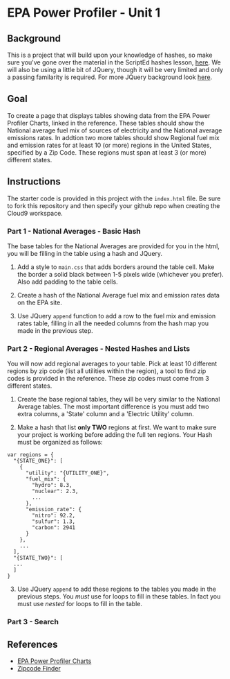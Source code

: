 # EPA Power Profiler - Unit 1

## Background

This is a  project that will build upon your knowledge of hashes, so make sure you've gone over the material in the ScriptEd hashes lesson, [here](https://github.com/ScriptEdcurriculum/curriculum2015/tree/master/units/14-javascript2_2).  We will also be using a little bit of JQuery, though it will be very limited and only a passing familarity is required.  For more JQuery background look [here](https://github.com/ScriptEdcurriculum/curriculum2015).

## Goal

To create a page that displays tables showing data from the EPA Power Profiler Charts, linked in the reference.  These tables should show the National average fuel mix of sources of electricity and the National average emissions rates.  In addtion two more tables should show Regional fuel mix and emission rates for at least 10 (or more) regions in the United States, specified by a Zip Code.  These regions must span at least 3 (or more) different states.

## Instructions

The starter code is provided in this project with the `index.html` file.  Be sure to fork this repository and then specify your github repo when creating the Cloud9 workspace.

### Part 1 - National Averages - Basic Hash
The base tables for the National Averages are provided for you in the html, you will be filling in the table using a hash and JQuery.

1) Add a style to `main.css` that adds borders around the table cell.  Make the border a solid black between 1-5 pixels wide (whichever you prefer).  Also add padding to the table cells.

2) Create a hash of the National Average fuel mix and emission rates data on the EPA site.

3) Use JQuery `append` function to add a row to the fuel mix and emission rates table, filling in all the needed columns from the hash map you made in the previous step.

### Part 2 - Regional Averages - Nested Hashes and Lists
You will now add regional averages to your table.  Pick at least 10 different regions by zip code (list all utilities within the region), a tool to find zip codes is provided in the reference.  These zip codes must come from 3 different states. 

1) Create the base regional tables, they will be very similar to the National Average tables.  The most important difference is you must add two extra columns, a 'State' column and a 'Electric Utility' column.

2) Make a hash that list **only TWO** regions at first.  We want to make sure your project is working before adding the full ten regions.  Your Hash must be organized as follows:

```
var regions = {
  "{STATE_ONE}": [
    {
      "utility": "{UTILITY_ONE}",
      "fuel_mix": {
        "hydro": 8.3,
        "nuclear": 2.3,
        ...
      },
      "emission_rate": {
        "nitro": 92.2,
        "sulfur": 1.3,
        "carbon": 2941
      }
    },
    ...
  ],
  "{STATE_TWO}": [
  ...
  ]
}
```

3) Use JQuery `append` to add these regions to the tables you made in the previous steps.  You *must* use for loops to fill in these tables.  In fact you must use *nested* for loops to fill in the table.

### Part 3 - Search

## References
- [EPA Power Profiler Charts](http://oaspub.epa.gov/powpro/ept_pack.charts)
- [Zipcode Finder](http://maps.huge.info/zip.htm)
